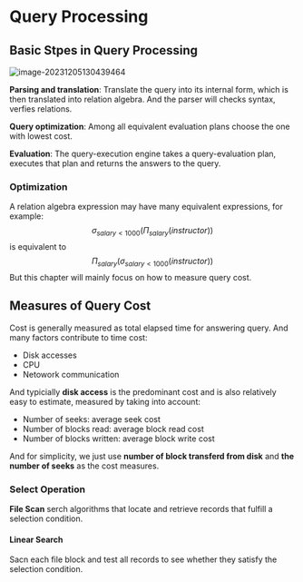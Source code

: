 # Query Processing

## Basic Stpes in Query Processing

![image-20231205130439464](./query-processing/image-20231205130439464.png)

**Parsing and translation**: Translate the query into its internal form, which is then translated into relation algebra. And the parser will checks syntax, verfies relations.

**Query optimization**: Among all equivalent evaluation plans choose the one with lowest cost.

**Evaluation**: The query-execution engine takes a query-evaluation plan, executes that plan and returns the answers to the query.

### Optimization

A relation algebra expression may have many equivalent expressions, for example:
$$
\sigma_{salary < 1000}(\Pi_{salary}(instructor))
$$
is equivalent to 
$$
\Pi_{salary}(\sigma_{salary < 1000}(instructor))
$$
But this chapter will mainly focus on how to measure query cost.

## Measures of Query Cost

Cost is generally measured as total elapsed time for answering query. And many factors contribute to time cost:

- Disk accesses
- CPU
- Netowork communication

And typicially **disk access** is the predominant cost and is also relatively easy to estimate, measured by taking into account:

- Number of seeks: average seek cost
- Number of blocks read: average block read cost
- Number of blocks written: average block write cost

And for simplicity, we just use **number of block transferd from disk** and **the number of seeks** as the cost measures.

### Select Operation

**File Scan** serch algorithms that locate and retrieve records that fulfill a selection condition.

#### Linear Search

Sacn each file block and test all records to see whether they satisfy the selection condition.

###

